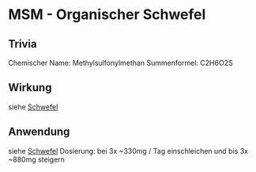 # MSM - Organischer Schwefel 
## Trivia
Chemischer Name: Methylsulfonylmethan
Summenformel: C2H6O2S

## Wirkung
siehe [Schwefel](../Elemente%20des%20Periodensystems/Schwefel.md)
## Anwendung
siehe [Schwefel](../Elemente%20des%20Periodensystems/Schwefel.md)
Dosierung: bei 3x ~330mg / Tag einschleichen und bis 3x ~880mg steigern